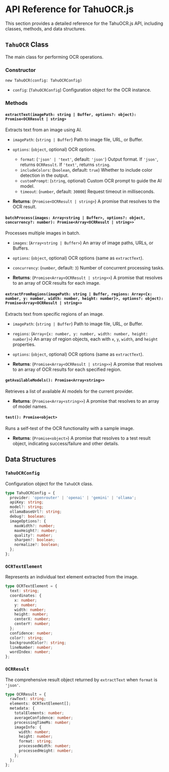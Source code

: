 # API Reference for TahuOCR.js

This section provides a detailed reference for the TahuOCR.js API, including classes, methods, and data structures.

## `TahuOCR` Class

The main class for performing OCR operations.

### Constructor

`new TahuOCR(config: TahuOCRConfig)`

- `config`: (`TahuOCRConfig`) Configuration object for the OCR instance.

### Methods

#### `extractText(imagePath: string | Buffer, options?: object): Promise<OCRResult | string>`

Extracts text from an image using AI.

- `imagePath`: (`string | Buffer`) Path to image file, URL, or Buffer.
- `options`: (`object`, optional) OCR options.
  - `format`: (`'json' | 'text'`, default: `'json'`) Output format. If `'json'`, returns `OCRResult`. If `'text'`, returns `string`.
  - `includeColors`: (`boolean`, default: `true`) Whether to include color detection in the output.
  - `customPrompt`: (`string`, optional) Custom OCR prompt to guide the AI model.
  - `timeout`: (`number`, default: `30000`) Request timeout in milliseconds.

- **Returns**: (`Promise<OCRResult | string>`) A promise that resolves to the OCR result.

#### `batchProcess(images: Array<string | Buffer>, options?: object, concurrency?: number): Promise<Array<OCRResult | string>>`

Processes multiple images in batch.

- `images`: (`Array<string | Buffer>`) An array of image paths, URLs, or Buffers.
- `options`: (`object`, optional) OCR options (same as `extractText`).
- `concurrency`: (`number`, default: `3`) Number of concurrent processing tasks.

- **Returns**: (`Promise<Array<OCRResult | string>>`) A promise that resolves to an array of OCR results for each image.

#### `extractFromRegions(imagePath: string | Buffer, regions: Array<{x: number, y: number, width: number, height: number}>, options?: object): Promise<Array<OCRResult | string>>`

Extracts text from specific regions of an image.

- `imagePath`: (`string | Buffer`) Path to image file, URL, or Buffer.
- `regions`: (`Array<{x: number, y: number, width: number, height: number}>`) An array of region objects, each with `x`, `y`, `width`, and `height` properties.
- `options`: (`object`, optional) OCR options (same as `extractText`).

- **Returns**: (`Promise<Array<OCRResult | string>>`) A promise that resolves to an array of OCR results for each specified region.

#### `getAvailableModels(): Promise<Array<string>>`

Retrieves a list of available AI models for the current provider.

- **Returns**: (`Promise<Array<string>>`) A promise that resolves to an array of model names.

#### `test(): Promise<object>`

Runs a self-test of the OCR functionality with a sample image.

- **Returns**: (`Promise<object>`) A promise that resolves to a test result object, indicating success/failure and other details.

## Data Structures

### `TahuOCRConfig`

Configuration object for the `TahuOCR` class.

```typescript
type TahuOCRConfig = {
  provider: 'openrouter' | 'openai' | 'gemini' | 'ollama';
  apiKey: string;
  model?: string;
  ollamaBaseUrl?: string;
  debug?: boolean;
  imageOptions?: {
    maxWidth?: number;
    maxHeight?: number;
    quality?: number;
    sharpen?: boolean;
    normalize?: boolean;
  };
};
```

### `OCRTextElement`

Represents an individual text element extracted from the image.

```typescript
type OCRTextElement = {
  text: string;
  coordinates: {
    x: number;
    y: number;
    width: number;
    height: number;
    centerX: number;
    centerY: number;
  };
  confidence: number;
  color?: string;
  backgroundColor?: string;
  lineNumber: number;
  wordIndex: number;
};
```

### `OCRResult`

The comprehensive result object returned by `extractText` when `format` is `'json'`.

```typescript
type OCRResult = {
  rawText: string;
  elements: OCRTextElement[];
  metadata: {
    totalElements: number;
    averageConfidence: number;
    processingTimeMs: number;
    imageInfo: {
      width: number;
      height: number;
      format: string;
      processedWidth: number;
      processedHeight: number;
    };
  };
};
```
